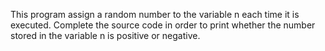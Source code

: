 This program assign a random number to the variable n each time it is executed. Complete the source code in order to print whether the number stored in the variable n is positive or negative.
